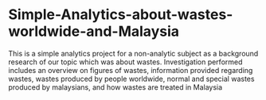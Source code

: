# Simple-Analytics-about-wastes-worldwide-and-Malaysia
This is a simple analytics project for a non-analytic subject as a background research of our topic which was about wastes. Investigation performed includes an overview on figures of wastes, information provided regarding wastes, wastes produced by people worldwide, normal and special wastes produced by malaysians, and how wastes are treated in Malaysia
